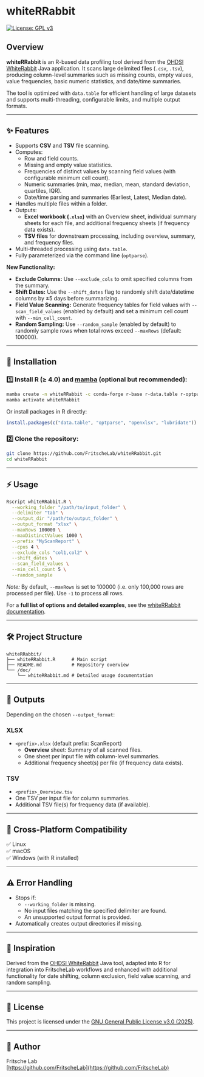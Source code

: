 # whiteRRabbit

[![License: GPL v3](https://img.shields.io/badge/License-GPLv3-blue.svg)](https://www.gnu.org/licenses/gpl-3.0.html)

## Overview

**whiteRRabbit** is an R-based data profiling tool derived from the [OHDSI WhiteRabbit](https://github.com/OHDSI/WhiteRabbit) Java application. It scans large delimited files (`.csv`, `.tsv`), producing column-level summaries such as missing counts, empty values, value frequencies, basic numeric statistics, and date/time summaries.

The tool is optimized with `data.table` for efficient handling of large datasets and supports multi-threading, configurable limits, and multiple output formats.

---

## ✨ Features

- Supports **CSV** and **TSV** file scanning.
- Computes:
  - Row and field counts.
  - Missing and empty value statistics.
  - Frequencies of distinct values by scanning field values (with configurable minimum cell count).
  - Numeric summaries (min, max, median, mean, standard deviation, quartiles, IQR).
  - Date/time parsing and summaries (Earliest, Latest, Median date).
- Handles multiple files within a folder.
- Outputs:
  - **Excel workbook (`.xlsx`)** with an Overview sheet, individual summary sheets for each file, and additional frequency sheets (if frequency data exists).
  - **TSV files** for downstream processing, including overview, summary, and frequency files.
- Multi-threaded processing using `data.table`.
- Fully parameterized via the command line (`optparse`).

**New Functionality:**
- **Exclude Columns:** Use `--exclude_cols` to omit specified columns from the summary.
- **Shift Dates:** Use the `--shift_dates` flag to randomly shift date/datetime columns by ±5 days before summarizing.
- **Field Value Scanning:** Generate frequency tables for field values with `--scan_field_values` (enabled by default) and set a minimum cell count with `--min_cell_count`.
- **Random Sampling:** Use `--random_sample` (enabled by default) to randomly sample rows when total rows exceed `--maxRows` (default: 100000).

---

## 🚀 Installation

### 1️⃣ Install R (≥ 4.0) and [mamba](https://mamba.readthedocs.io/en/latest/) (optional but recommended):

```bash
mamba create -n whiteRRabbit -c conda-forge r-base r-data.table r-optparse r-openxlsx r-lubridate
mamba activate whiteRRabbit
```

Or install packages in R directly:

```r
install.packages(c("data.table", "optparse", "openxlsx", "lubridate"))
```

### 2️⃣ Clone the repository:

```bash
git clone https://github.com/FritscheLab/whiteRRabbit.git
cd whiteRRabbit
```

---

## ⚡ Usage

```bash
Rscript whiteRRabbit.R \
  --working_folder "/path/to/input_folder" \
  --delimiter "tab" \
  --output_dir "/path/to/output_folder" \
  --output_format "xlsx" \
  --maxRows 100000 \
  --maxDistinctValues 1000 \
  --prefix "MyScanReport" \
  --cpus 4 \
  --exclude_cols "col1,col2" \
  --shift_dates \
  --scan_field_values \
  --min_cell_count 5 \
  --random_sample
```

*Note:* By default, `--maxRows` is set to 100000 (i.e. only 100,000 rows are processed per file). Use `-1` to process all rows.

For a **full list of options and detailed examples**, see the [whiteRRabbit documentation](/doc/whiteRRabbit.md).

---

## 🛠 Project Structure

```
whiteRRabbit/
├── whiteRRabbit.R      # Main script
├── README.md           # Repository overview
└── /doc/
    └── whiteRRabbit.md # Detailed usage documentation
```

---

## 📂 Outputs

Depending on the chosen `--output_format`:

### XLSX
- `<prefix>.xlsx` (default prefix: ScanReport)
  - **Overview** sheet: Summary of all scanned files.
  - One sheet per input file with column-level summaries.
  - Additional frequency sheet(s) per file (if frequency data exists).

### TSV
- `<prefix>_Overview.tsv`
- One TSV per input file for column summaries.
- Additional TSV file(s) for frequency data (if available).

---

## 🧩 Cross-Platform Compatibility
✅ Linux  
✅ macOS  
✅ Windows (with R installed)

---

## ⚠️ Error Handling

- Stops if:
  - `--working_folder` is missing.
  - No input files matching the specified delimiter are found.
  - An unsupported output format is provided.
- Automatically creates output directories if missing.

---

## 📖 Inspiration

Derived from the [OHDSI WhiteRabbit](https://github.com/OHDSI/WhiteRabbit) Java tool, adapted into R for integration into FritscheLab workflows and enhanced with additional functionality for date shifting, column exclusion, field value scanning, and random sampling.

---

## 📄 License

This project is licensed under the [GNU General Public License v3.0 (2025)](https://www.gnu.org/licenses/gpl-3.0.html).

---

## 👤 Author

Fritsche Lab  
[https://github.com/FritscheLab](https://github.com/FritscheLab)

